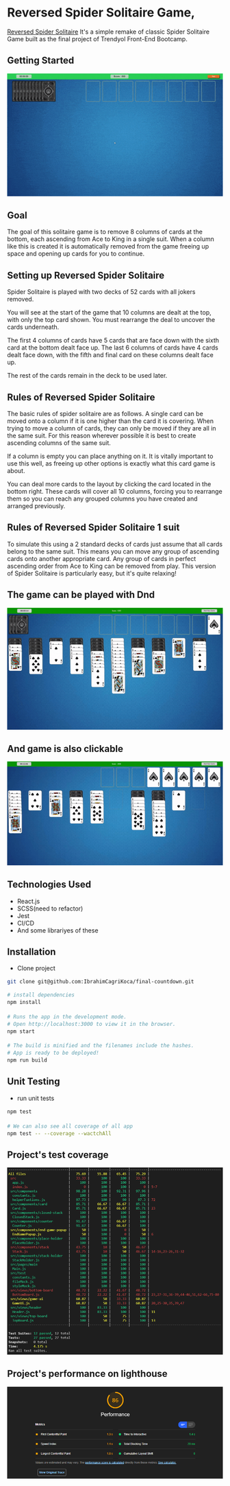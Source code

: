 # Reversed Spider Solitaire Game,

[Reversed Spider Solitaire](https://final-project-cagri-koca.herokuapp.com/) It's a simple remake of classic Spider Solitaire Game built as the final project of Trendyol Front-End Bootcamp.

## Getting Started

![](src/assets/game-started.gif)

## Goal
The goal of this solitaire game is to remove 8 columns of cards at the bottom, each ascending from Ace to King in a single suit. When a column like this is created it is automatically removed from the game freeing up space and opening up cards for you to continue.

## Setting up Reversed Spider Solitaire
Spider Solitaire is played with two decks of 52 cards with all jokers removed.

You will see at the start of the game that 10 columns are dealt at the top, with only the top card shown. You must rearrange the deal to uncover the cards underneath.

The first 4 columns of cards have 5 cards that are face down with the sixth card at the bottom dealt face up. The last 6 columns of cards have 4 cards dealt face down, with the fifth and final card on these columns dealt face up.

The rest of the cards remain in the deck to be used later.

## Rules of Reversed Spider Solitaire
The basic rules of spider solitaire are as follows. A single card can be moved onto a column if it is one higher than the card it is covering. When trying to move a column of cards, they can only be moved if they are all in the same suit. For this reason wherever possible it is best to create ascending columns of the same suit.

If a column is empty you can place anything on it. It is vitally important to use this well, as freeing up other options is exactly what this card game is about.

You can deal more cards to the layout by clicking the card located in the bottom right. These cards will cover all 10 columns, forcing you to rearrange them so you can reach any grouped columns you have created and arranged previously.

## Rules of Reversed Spider Solitaire 1 suit
To simulate this using a 2 standard decks of cards just assume that all cards belong to the same suit.
This means you can move any group of ascending cards onto another appropriate card. Any group of cards in perfect ascending order from Ace to King can be removed from play.
This version of Spider Solitaire is particularly easy, but it's quite relaxing!

## The game can be played with Dnd

![](src/assets/game-DnD.gif)

## And game is also clickable

![](src/assets/game-click.gif)

## Technologies Used

* React.js
* SCSS(need to refactor)
* Jest 
* CI/CD
* And some librariyes of these 

## Installation
- Clone project
```sh
git clone git@github.com:IbrahimCagriKoca/final-countdown.git
```

``` bash
# install dependencies
npm install

# Runs the app in the development mode.
# Open http://localhost:3000 to view it in the browser.
npm start

# The build is minified and the filenames include the hashes.
# App is ready to be deployed!
npm run build
```
## Unit Testing
- run unit tests
```sh
npm test

# We can also see all coverage of all app
npm test -- --coverage --wactchAll
```

## Project's test coverage 

![](src/assets/coverage.PNG)

## Project's performance on lighthouse

![](src/assets/performance.PNG)
